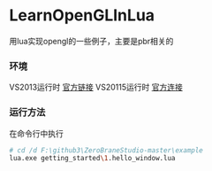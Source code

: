# LearnOpenGLInLua
用lua实现opengl的一些例子，主要是pbr相关的

### 环境
VS2013运行时 [官方链接](https://www.microsoft.com/en-US/download/details.aspx?id=40784)
VS20115运行时 [官方连接](https://www.microsoft.com/en-US/download/details.aspx?id=48145)

### 运行方法
在命令行中执行
``` bash
# cd /d F:\github3\ZeroBraneStudio-master\example
lua.exe getting_started\1.hello_window.lua
```
